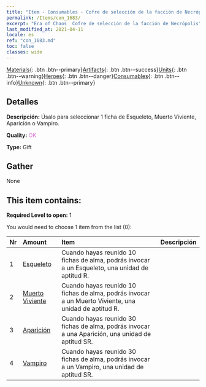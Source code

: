 ```yaml
---
title: "Item - Consumables - Cofre de selección de la facción de Necrópolis"
permalink: /Items/con_1683/
excerpt: "Era of Chaos  Cofre de selección de la facción de Necrópolis"
last_modified_at: 2021-04-11
locale: es
ref: "con_1683.md"
toc: false
classes: wide
---
```

 [Materials](/es/Items/){: .btn .btn--primary}[Artifacts](/es/Items/Artifacts/){: .btn .btn--success}[Units](/es/Items/Units/){: .btn .btn--warning}[Heroes](/es/Items/Heroes/){: .btn .btn--danger}[Consumables](/es/Items/Consumables/){: .btn .btn--info}[Unknown](/es/Items/Unknown/){: .btn .btn--primary}

## Detalles
 **Descripción:** Úsalo para seleccionar 1 ficha de Esqueleto, Muerto Viviente, Aparición o Vampiro.

 **Quality:** <span style="color: #DA70D6">OK</span>

 **Type:** Gift

## Gather

  None

## This item contains:

 **Required Level to open:** 1

 You would need to choose 1 item from the list (0):

  | Nr | Amount |     Item    | Descripción |
  |:---|:-------|:------------|:-----------:|
  | 1 | [Esqueleto](/es/Items/unt_208/) | Cuando hayas reunido 10 fichas de alma, podrás invocar a un Esqueleto, una unidad de aptitud R. | 
  | 2 | [Muerto Viviente](/es/Items/unt_209/) | Cuando hayas reunido 10 fichas de alma, podrás invocar a un Muerto Viviente, una unidad de aptitud R. | 
  | 3 | [Aparición](/es/Items/unt_210/) | Cuando hayas reunido 30 fichas de alma, podrás invocar a una Aparición, una unidad de aptitud SR. | 
  | 4 | [Vampiro](/es/Items/unt_211/) | Cuando hayas reunido 30 fichas de alma, podrás invocar a un Vampiro, una unidad de aptitud SR. | 
